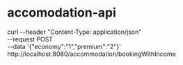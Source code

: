 # accomodation-api

curl --header "Content-Type: application/json" \
--request POST \
--data '{"economy":"1","premium":"2"}' \
http://localhost:8080/accommodation/bookingWithIncome